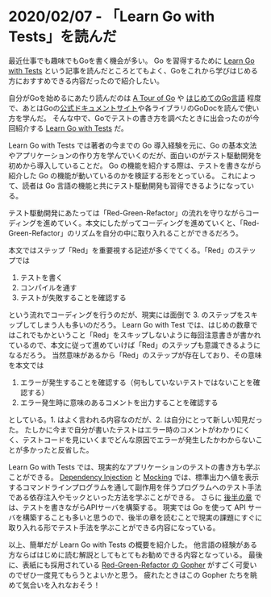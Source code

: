 # 2020/02/07 - 「Learn Go with Tests」を読んだ

最近仕事でも趣味でもGoを書く機会が多い。
Go を習得するために [Learn Go with Tests](https://quii.gitbook.io/learn-go-with-tests/) という記事を読んだところとてもよく、Goをこれから学びはじめる方におすすめできる内容だったので紹介したい。

自分がGoを始めるにあたり読んだのは [A Tour of Go](https://tour.golang.org/) や [はじめてのGo言語](http://cuto.unirita.co.jp/gostudy/) 程度で、あとはGoの[公式ドキュメントサイト](https://golang.org/doc/)や各ライブラリのGoDocを読んで使い方を学んだ。
そんな中で、Goでテストの書き方を調べたときに出会ったのが今回紹介する [Learn Go with Tests](https://quii.gitbook.io/learn-go-with-tests/) だ。

Learn Go with Tests では著者の今までの Go 導入経験を元に、Go の基本文法やアプリケーションの作り方を学んでいくのだが、面白いのがテスト駆動開発を初めから導入していることだ。
Go の機能を紹介する際は、テストを書きながら紹介した Go の機能が動いているのかを検証する形をとっている。
これによって、読者は Go 言語の機能と共にテスト駆動開発も習得できるようになっている。

テスト駆動開発にあたっては「Red-Green-Refactor」の流れを守りながらコーディングを進めていく。本文にしたがってコーディングを進めていくと、「Red-Green-Refactor」のリズムを自分の中に取り入れることができるだろう。

本文ではステップ「Red」を重要視する記述が多くでてくる。「Red」のステップでは

1. テストを書く
2. コンパイルを通す
3. テストが失敗することを確認する

という流れでコーディングを行うのだが、現実には面倒で 3. のステップをスキップしてしまう人も多いのだろう。
Learn Go with Test では、はじめの数章ではこれでもかということ「Red」をスキップしないように毎回注意書きが書かれているので、本文に従って進めていけば「Red」のステップも意識できるようになるだろう。
当然意味があるから「Red」のステップが存在しており、その意味を本文では

1. エラーが発生することを確認する（何もしていないテストではないことを確認する）
2. エラー発生時に意味のあるコメントを出力することを確認する

としている。1. はよく言われる内容なのだが、2. は自分にとって新しい知見だった。
たしかに今まで自分が書いたテストはエラー時のコメントがわかりにくく、テストコードを見にいくまでどんな原因でエラーが発生したかわからないことが多かったと反省した。

Learn Go with Tests では、現実的なアプリケーションのテストの書き方も学ぶことができる。
[Dependency Injection](https://quii.gitbook.io/learn-go-with-tests/go-fundamentals/dependency-injection) と [Mocking](https://quii.gitbook.io/learn-go-with-tests/go-fundamentals/mocking) では、標準出力へ値を表示するコマンドラインプログラムを通して副作用を伴うプログラムへのテスト手法である依存注入やモックといった方法を学ぶことができる。
さらに [後半の章](pplication/app-intro) では、テストを書きながらAPIサーバを構築する。
現実では Go を使って API サーバを構築することも多いと思うので、後半の章を読むことで現実の課題にすぐに取り入れる形でテスト手法を学ぶことができる内容になっている。

以上、簡単だが Learn Go with Tests の概要を紹介した。
他言語の経験がある方ならばはじめに読む解説としてもとてもお勧めできる内容となっている。
最後に、表紙にも採用されている [Red-Green-Refactor の Gopher](https://github.com/quii/learn-go-with-tests/blob/master/red-green-blue-gophers-smaller.png) がすごく可愛いのでぜひ一度見てもらうとよいかと思う。
疲れたときはこの Gopher たちを眺めて気合いを入れなおそう！